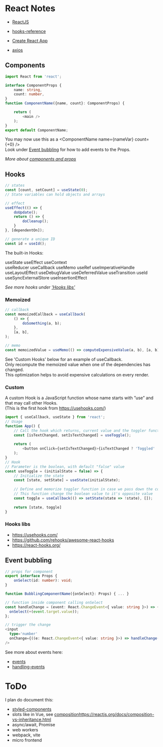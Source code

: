 # React Notes

- [ReactJS](https://reactjs.org/)
- [hooks-reference](https://reactjs.org/docs/hooks-reference.html)
- [Create React App](https://create-react-app.dev/)

- [axios](https://axios-http.com/)

## Components
``` ts
import React from 'react';

interface ComponentProps {
    name: string,
    count: number,
}
function ComponentName({name, count}: ComponentProps) {

    return (
        <main />
    );
}
export default ComponentName;
```

You may now use this as a \<ComponentName name={nameVar} count={+0} /\><br />
Look under [Event bubbling](#event-bubbling) for how to add events to the Props.

*More about [components and props](https://reactjs.org/docs/components-and-props.html)*


## Hooks
``` ts
// states
const [count, setCount] = useState(0);
// State variables can hold objects and arrays

// effect
useEffect(() => {
    doUpdate();
    return () => {
        doCleanup();
    }
}, [dependentOn]);

// generate a unique ID
const id = useId();

```
The built-in Hooks:

useState
useEffect
useContext<br/>
useReducer
useCallback
useMemo
useRef
useImperativeHandle
useLayoutEffect
useDebugValue
useDeferredValue
useTransition
useId<br />
useSyncExternalStore
useInsertionEffect

*See more hooks under ['Hooks libs'](#hooks-libs)*

### Memoized
``` ts
// callback
const memoizedCallback = useCallback(
    () => {
        doSomething(a, b);
    },
    [a, b],
);

// memo
const memoizedValue = useMemo(() => computeExpensiveValue(a, b), [a, b]);

```
See 'Custom Hooks' below for an example of useCallback.<br />
Only recompute the memoized value when one of the dependencies has changed.<br/>
This optimization helps to avoid expensive calculations on every render.

### Custom
A custom Hook is a JavaScript function whose name starts with ”use” and that may call other Hooks.<br />
(This is the first hook from https://usehooks.com/)
``` ts
import { useCallback, useState } from 'react';
// Usage
function App() {
    // Call the hook which returns, current value and the toggler function
    const [isTextChanged, setIsTextChanged] = useToggle();
    
    return (
        <button onClick={setIsTextChanged}>{isTextChanged ? 'Toggled' : 'Click to Toggle'}</button>
    );
}
// Hook
// Parameter is the boolean, with default "false" value
const useToggle = (initialState = false) => {
    // Initialize the state
    const [state, setState] = useState(initialState);
    
    // Define and memorize toggler function in case we pass down the component,
    // This function change the boolean value to it's opposite value
    const toggle = useCallback(() => setState(state => !state), []);
    
    return [state, toggle]
}
```

### Hooks libs
- https://usehooks.com/
- https://github.com/rehooks/awesome-react-hooks 
- https://react-hooks.org/

## Event bubbling

``` ts
// props for component    
export interface Props {
    onSelect(id: number): void;
}

function BubblingComponentName({onSelect}: Props) { ... }

// function inside component calling onSelect
const handleChange = (event: React.ChangeEvent<{ value: string }>) => {
  onSelect(+(event.target.value)); 
};

// trigger the change
<input 
  type='number'
  onChange={((e: React.ChangeEvent<{ value: string }>) => handleChange(e))}     
/>

``` 
See more about events here:
- [events](https://reactjs.org/docs/events.html)
- [handling-events](https://reactjs.org/docs/handling-events.html)

# ToDo

I plan do document this:

- [styled-components](https://www.npmjs.com/package/styled-components)
- slots like in Vue, see [composition]()https://reactjs.org/docs/composition-vs-inheritance.html
- async/await, Promise
- web workers
- webpack, vite
- micro frontend
